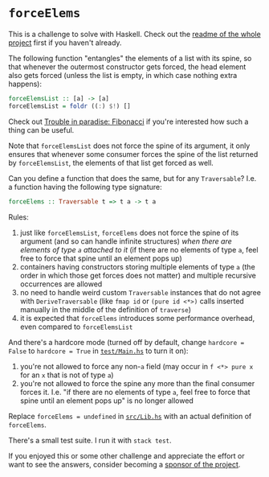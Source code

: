 # `forceElems`

This is a challenge to solve with Haskell. Check out the [readme of the whole project](../README.md) first if you haven't already.

The following function "entangles" the elements of a list with its spine, so that whenever the outermost constructor gets forced, the head element also gets forced (unless the list is empty, in which case nothing extra happens):

```haskell
forceElemsList :: [a] -> [a]
forceElemsList = foldr ((:) $!) []
```

Check out [Trouble in paradise: Fibonacci](https://github.com/effectfully/sketches/tree/master/trouble-in-paradise-fibonacci) if you're interested how such a thing can be useful.

Note that `forceElemsList` does not force the spine of its argument, it only ensures that whenever some consumer forces the spine of the list returned by `forceElemsList`, the elements of that list get forced as well.

Can you define a function that does the same, but for any `Traversable`? I.e. a function having the following type signature:

```haskell
forceElems :: Traversable t => t a -> t a
```

Rules:

1. just like `forceElemsList`, `forceElems` does not force the spine of its argument (and so can handle infinite structures) _when there are elements of type `a` attached to it_ (if there are no elements of type `a`, feel free to force that spine until an element pops up)
2. containers having constructors storing multiple elements of type `a` (the order in which those get forces does not matter) and multiple recursive occurrences are allowed
3. no need to handle weird custom `Traversable` instances that do not agree with `DeriveTraversable` (like `fmap id` or `(pure id <*>)` calls inserted manually in the middle of the definition of `traverse`)
4. it is expected that `forceElems` introduces some performance overhead, even compared to `forceElemsList`

And there's a hardcore mode (turned off by default, change `hardcore = False` to `hardcore = True` in [`test/Main.hs`](src/Main.hs) to turn it on):

1. you're not allowed to force any non-`a` field (may occur in `f <*> pure x` for an `x` that is not of type `a`)
2. you're not allowed to force the spine any more than the final consumer forces it. I.e. "if there are no elements of type `a`, feel free to force that spine until an element pops up" is no longer allowed

Replace `forceElems = undefined` in [`src/Lib.hs`](src/Lib.hs) with an actual definition of `forceElems`.

There's a small test suite. I run it with `stack test`.

If you enjoyed this or some other challenge and appreciate the effort or want to see the answers, consider becoming a [sponsor of the project](https://github.com/sponsors/effectfully-ou).
